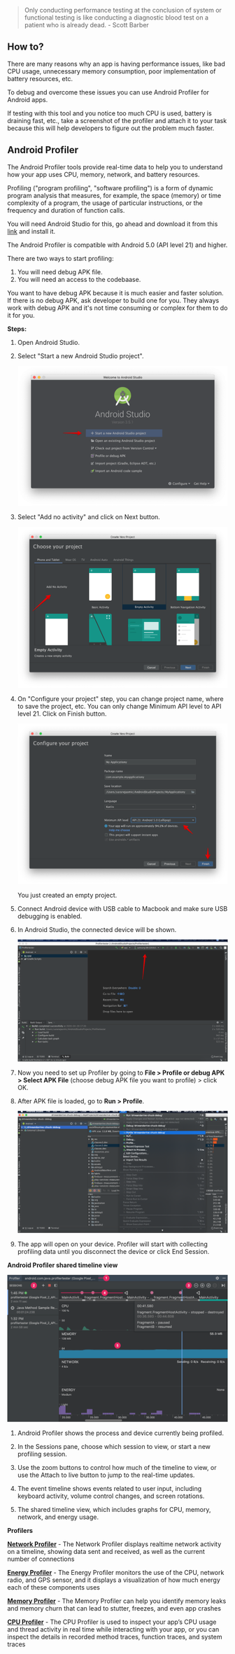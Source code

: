 > Only conducting performance testing at the conclusion of system or functional testing is like conducting a diagnostic blood test on a patient who is already dead. - Scott Barber

## How to?

There are many reasons why an app is having performance issues, like bad CPU usage, unnecessary memory consumption, poor implementation of battery resources, etc. 

To debug and overcome these issues you can use Android Profiler for Android apps.

If testing with this tool and you notice too much CPU is used, battery is draining fast, etc., take a screenshot of the profiler and attach it to your task because this will help developers to figure out the problem much faster.

## Android Profiler

The Android Profiler tools provide real-time data to help you to understand how your app uses CPU, memory, network, and battery resources.

Profiling ("program profiling", "software profiling") is a form of dynamic program analysis that measures, for example, the space (memory) or time complexity of a program, the usage of particular instructions, or the frequency and duration of function calls.

You will need Android Studio for this, go ahead and download it from this [link](https://developer.android.com/studio) and install it.

The Android Profiler is compatible with Android 5.0 (API level 21) and higher.

There are two ways to start profiling:

1. You will need debug APK file.
2. You will need an access to the codebaase.

You want to have debug APK because it is much easier and faster solution. If there is no debug APK, ask developer to build one for you. They always work with debug APK and it's not time consuming or complex for them to do it for you.

**Steps:**

1. Open Android Studio.

2. Select "Start a new Android Studio project".
	
	![](/img/Android_Studio-start_new_project.png)

3. Select "Add no activity" and click on Next button.

	![](/img/Android_Studio-add_no_activity.png)

4. On "Configure your project" step, you can change project name, where to save the project, etc. You can only change Minimum API level to API level 21. Click on Finish button.

	![](/img/Android_Studio-configure_your_project.png)
	
	You just created an empty project.
	
5. Connect Android device with USB cable to Macbook and make sure USB debugging is enabled.

6. In Android Studio, the connected device will be shown.

	![](/img/Android_Studio-connected_device.png)

7. Now you need to set up Profiler by going to **File > Profile or debug APK > Select APK File** (choose debug APK file you want to profile) > click OK.

8. After APK file is loaded, go to **Run > Profile**.

	![](/img/Android_Studio-Run_and_Profile.png)

9. The app will open on your device. Profiler will start with collecting profiling data until you disconnect the device or click End Session.

**Android Profiler shared timeline view**

![](/img/Android_studio-Profiler.png)

1. Android Profiler shows the process and device currently being profiled.

2. In the Sessions pane, choose which session to view, or start a new profiling session.

3. Use the zoom buttons to control how much of the timeline to view, or use the Attach to live button to jump to the real-time updates.

4. The event timeline shows events related to user input, including keyboard activity, volume control changes, and screen rotations.

5. The shared timeline view, which includes graphs for CPU, memory, network, and energy usage.

**Profilers**

[**Network Profiler**](https://developer.android.com/studio/profile/network-profiler) - The Network Profiler displays realtime network activity on a timeline, showing data sent and received, as well as the current number of connections

[**Energy Profiler**](https://developer.android.com/studio/profile/energy-profiler) - The Energy Profiler monitors the use of the CPU, network radio, and GPS sensor, and it displays a visualization of how much energy each of these components uses

[**Memory Profiler**](https://developer.android.com/studio/profile/memory-profiler) -  The Memory Profiler can help you identify memory leaks and memory churn that can lead to stutter, freezes, and even app crashes

[**CPU Profiler**](https://developer.android.com/studio/profile/cpu-profiler) - The CPU Profiler is used to inspect your app’s CPU usage and thread activity in real time while interacting with your app, or you can inspect the details in recorded method traces, function traces, and system traces
